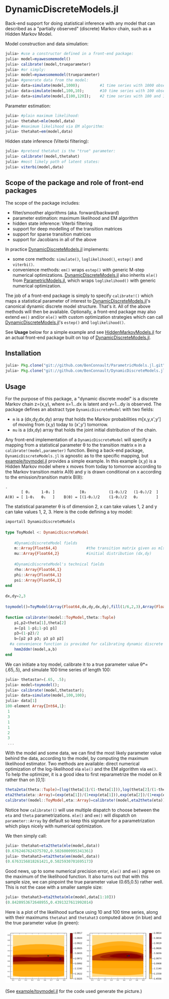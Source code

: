 # DynamicDiscreteModels.jl

Back-end support for doing statistical inference with any model that can described as a "partially observed" (discrete) Markov chain, such as a Hidden Markov Model.


Model construction and data simulation:

~~~julia
julia> #use a constructor defined in a front-end package:
julia> model=myawesomemodel()
julia> calibrate!(model,trueparameter)
julia> #or simply:
julia> model=myawesomemodel(trueparameter)
julia> #generate data from the model:
julia> data=simulate(model,1000);         #1 time series with 1000 observations
julia> data=simulate(model,100,10);       #10 time series with 100 observations each
julia> data=simulate(model,[100,120]);    #2 time series with 100 and 120 observations resp.
~~~

Parameter estimation:

~~~julia
julia> #plain maximum likelihood:
julia> thetahat=mle(model,data)
julia> #maximum likelihood via EM algorithm:
julia> thetahat=em(model,data)
~~~

Hidden state inference (Viterbi filtering):
~~~julia
julia> #pretend thetahat is the "true" parameter:
julia> calibrate!(model,thetahat)
julia> #most likely path of latent states:
julia> viterbi(model,data)
~~~

## Scope of the package and role of front-end packages

The scope of the package includes:

- filter/smoother algorithms (aka. forward/backward)
- parameter estimation: maximum likelihood and EM algorithm
- hidden state inference: Viterbi filtering
- support for deep modelling of the transition matrices
- support for sparse transition matrices
- support for Jacobians in all of the above

In practice [DynamicDiscreteModels.jl](https://github.com/BenConnault/DynamicDiscreteModels.jl) implements:

- some core methods: `simulate()`, `loglikelihood()`, `estep()` and `viterbi()`.
- convenience methods: `em()` wraps `estep()` with generic M-step numerical optimizations. [DynamicDiscreteModels.jl](https://github.com/BenConnault/DynamicDiscreteModels.jl) also inherits `mle()` from [ParametricModels.jl](https://github.com/BenConnault/ParametricModels.jl), which wraps `loglikelihood()` with generic numerical optimization.

The job of a front-end package is simply to specify `calibrate!()` which maps a statistical parameter of interest to [DynamicDiscreteModels.jl](https://github.com/BenConnault/DynamicDiscreteModels.jl)'s canonical dynamic discrete model structure. That's it. All of the above methods will then be available. Optionally, a front-end package may also extend `em()` and/or `mle()` with custom optimization strategies which can call [DynamicDiscreteModels.jl](https://github.com/BenConnault/DynamicDiscreteModels.jl)'s `estep()` and `loglikelihood()`.

See **Usage** below for a simple example and see [HiddenMarkovModels.jl](https://github.com/BenConnault/HiddenMarkovModels.jl) for an actual front-end package built on top of [DynamicDiscreteModels.jl](https://github.com/BenConnault/DynamicDiscreteModels.jl).

## Installation

~~~julia
julia> Pkg.clone("git://github.com/BenConnault/ParametricModels.jl.git")
julia> Pkg.clone("git://github.com/BenConnault/DynamicDiscreteModels.jl.git")
~~~

## Usage

For the purpose of this package, a "dynamic discrete model" is a discrete Markov chain z=(x,y), where x=1...dx is latent and y=1...dy is observed. The package defines an abstract type `DynamicDiscreteModel` with two fields:

- `m` is a (dx,dy,dx,dy) array that holds the Markov probabilities m[x,y,x',y'] of moving from (x,y) today to (x',y') tomorrow.
- `mu` is a (dx,dy) array that holds the joint initial distribution of the chain.

Any front-end implementation of a `DynamicDiscreteModel` will specify a mapping from a statistical parameter θ to the transition matrix `m` in a `calibrate!(model,parameter)` function. Being a back-end package, `DynamicDiscreteModels.jl` is agnostic as to the specific mapping, but [example/toymodel.jl](blob/master/examples/toymodel.jl) provides a simple example. In this example (x,y) is a Hidden Markov model where x moves from today to tomorrow according to the Markov transition matrix A(θ) and y is drawn conditional on x according to the emission/transition matrix B(θ):

~~~
.
       [ θ₁     1-θ₁ ]           [θ₂          (1-θ₂)/2   (1-θ₂)/2  ]
A(θ) = [ 1-θ₁   θ₁   ]    B(θ) = [(1-θ₂)/2    (1-θ₂)/2   θ₂        ]
~~~    

The statistical parameter θ is of dimension 2, x can take values 1, 2 and y can take values 1, 2, 3. Here is the code defining a toy model:

~~~julia
importall DynamicDiscreteModels

type ToyModel <: DynamicDiscreteModel

	#DynamicDiscreteModel fields
	m::Array{Float64,4}			  	#the transition matrix given as m[x,y,x',y']
	mu::Array{Float64,2}  			#initial distribution (dx,dy)

	#DynamicDiscreteModel's technical fields
	rho::Array{Float64,1}
	phi::Array{Float64,1}
	psi::Array{Float64,1}
end

dx,dy=2,3

toymodel()=ToyModel(Array(Float64,dx,dy,dx,dy),fill(1/6,2,3),Array(Float64,1),Array(Float64,dx),Array(Float64,dx))

function calibrate!(model::ToyModel,theta::Tuple)
	p1,p2=theta[1],theta[2]
	a=[p1 1-p1;1-p1 p1]
	p3=(1-p2)/2
	b=[p2 p3 p3; p3 p3 p2]
  #a convenience function is provided for calibrating dynamic discrete models with hidden Markov structure
	hmm2ddm!(model,a,b)         
end
~~~


We can initiate a toy model, calibrate it to a true parameter value θ*=(.65,.5), and simulate 100 time series of length 100:

~~~julia
julia> thetastar=(.65, .5);
julia> model=toymodel();
julia> calibrate!(model,thetastar);
julia> data=simulate(model,100,100);
julia> data[1]
100-element Array{Int64,1}:
 1
 3
 1
 1
 2
 3
 ...
~~~


With the model and some data, we can find the most likely parameter value behind the data, according to the model, by computing the maximum likelihood estimator. Two methods are available: direct numerical optimization of the log-likelihood via `mle()` and the EM algorithm via `em()`. To help the optimizer, it is a good idea to first reparametrize the model on R rather than on [0,1]:

~~~julia
theta2eta(theta::Tuple)=[log(theta[1]/(1-theta[1])),log(theta[2]/(1-theta[2]))]
eta2theta(eta::Array)=(exp(eta[1])/(1+exp(eta[1])),exp(eta[2])/(1+exp(eta[2])))
calibrate!(model::ToyModel,eta::Array)=calibrate!(model,eta2theta(eta))
~~~

Notice how `calibrate!()` will use multiple dispatch to choose between the `eta` and `theta` parametrizations. `mle()` and `em()` will dispatch on `parameter::Array` by default so keep this signature for a parametrization which plays nicely with numerical optimization.

We then simply call:

~~~julia
julia> thetahat=eta2theta(mle(model,data))
(0.6762467624375702,0.5026000995341361)
julia> thetahat2=eta2theta(em(model,data))
(0.6763156818261421,0.5025930701695173)
~~~

Good news, up to some numerical precision error, `mle()` and `em()` agree on the maximum of the likelihood function. It also turns out that with this sample size, we can pinpoint the true parameter value (0.65,0.5) rather well. This is not the case with a smaller sample size:

~~~julia
julia> thetahat3=eta2theta(mle(model,data[1:10]))
(0.8420953672648955,0.4391327611992014)
~~~

Here is a plot of the likelihood surface using 10 and 100 time series, along with their maximums `thetahat` and `thetahat3` computed above (in blue) and the true parameter value (in green):

![](pic/readme.png)

(See [example/toymodel.jl](blob/master/examples/toymodel.jl) for the code used generate the picture.)
